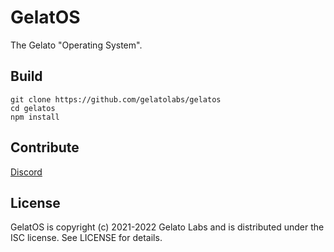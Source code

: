 # GelatOS
The Gelato "Operating System".

## Build
```
git clone https://github.com/gelatolabs/gelatos
cd gelatos
npm install
```

## Contribute
[Discord](https://discord.gg/6WEwGsRHvp)

## License
GelatOS is copyright (c) 2021-2022 Gelato Labs and is distributed under
the ISC license. See LICENSE for details.
